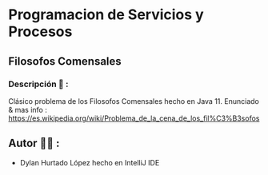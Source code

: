 # Programacion de Servicios y Procesos

## Filosofos Comensales
### Descripción 📝 :
Clásico problema de los Filosofos Comensales hecho en Java 11.
Enunciado & mas info : https://es.wikipedia.org/wiki/Problema_de_la_cena_de_los_fil%C3%B3sofos

## Autor ✍🏻 :

* Dylan Hurtado López hecho en IntelliJ IDE